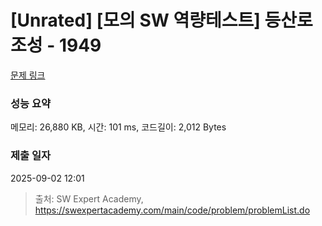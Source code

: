 # [Unrated] [모의 SW 역량테스트] 등산로 조성 - 1949 

[문제 링크](https://swexpertacademy.com/main/code/problem/problemDetail.do?contestProbId=AV5PoOKKAPIDFAUq) 

### 성능 요약

메모리: 26,880 KB, 시간: 101 ms, 코드길이: 2,012 Bytes

### 제출 일자

2025-09-02 12:01



> 출처: SW Expert Academy, https://swexpertacademy.com/main/code/problem/problemList.do